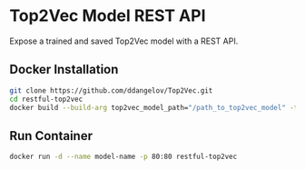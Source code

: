 Top2Vec Model REST API
======================

Expose a trained and saved Top2Vec model with a REST API.

Docker Installation
------------
```bash
git clone https://github.com/ddangelov/Top2Vec.git
cd restful-top2vec
docker build --build-arg top2vec_model_path="/path_to_top2vec_model" -t restful-top2vec .
```

Run Container 
-------------
```bash
docker run -d --name model-name -p 80:80 restful-top2vec
```
